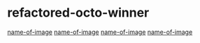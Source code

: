 # refactored-octo-winner

[name-of-image](https://github.com/msnkr/refactored-octo-winner/blob/main/2022-03-24-06:51:55-screenshot.png)
[name-of-image](https://github.com/msnkr/refactored-octo-winner/blob/main/2022-03-24-06:53:24-screenshot.png)
[name-of-image](https://github.com/msnkr/refactored-octo-winner/blob/main/2022-03-24-06:53:48-screenshot.png)
[name-of-image](https://github.com/msnkr/refactored-octo-winner/blob/main/2022-03-24-06:53:56-screenshot.png)
